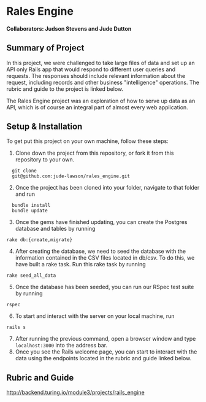 # Rales Engine

#### Collaborators: Judson Stevens and Jude Dutton

## Summary of Project

  In this project, we were challenged to take large files of data and set up an API only Rails app that would respond to different user queries and requests. The responses should include relevant information about the request, including records and other business "intelligence" operations. The rubric and guide to the project is linked below. 
  
  The Rales Engine project was an exploration of how to serve up data as an API, which is of course an integral part of almost every web application.

## Setup & Installation

  To get put this project on your own machine, follow these steps:
  1. Clone down the project from this repository, or fork it from this repository to your own.
  
  ```shell
    git clone 
    git@github.com:jude-lawson/rales_engine.git 
  ```
    
  2. Once the project has been cloned into your folder, navigate to that folder and run
  
  ```shell
    bundle install
    bundle update
  ```
    
  3. Once the gems have finished updating, you can create the Postgres database and tables by running 
  ```shell
  rake db:{create,migrate}
  ```
  4. After creating the database, we need to seed the database with the information contained in the CSV files located in db/csv. To do this, we have built a rake task. Run this rake task by running
  ```shell
  rake seed_all_data
  ```
  5. Once the database has been seeded, you can run our RSpec test suite by running
  ```
  rspec
  ```
  6. To start and interact with the server on your local machine, run
  ```
  rails s
  ```
  7. After running the previous command, open a browser window and type `localhost:3000` into the address bar.
  8. Once you see the Rails welcome page, you can start to interact with the data using the endpoints located in the rubric and guide linked below.
  
## Rubric and Guide

  http://backend.turing.io/module3/projects/rails_engine
